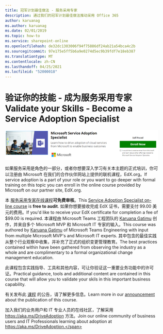 ```yaml
---
title: 冠军计划最佳做法 - 服务采用专家
description: 通过我们的冠军计划最佳做法推动采用 Office 365
author: karuanag
ms.author: karuanag
ms.date: 02/01/2019
ms.topic: how-to
ms.service: sharepoint-online
ms.openlocfilehash: de32dc1303006f94f75886df24ab21a54bca4c2b
ms.sourcegitcommit: 97e175e5ff5b6a9e0274d5ec9b39fdf7e18eb387
ms.translationtype: MT
ms.contentlocale: zh-CN
ms.lasthandoff: 04/25/2021
ms.locfileid: "52000018"
---
```

# <a name="validate-your-skills---become-a-service-adoption-specialist"></a><span data-ttu-id="423aa-103">验证你的技能 - 成为服务采用专家</span><span class="sxs-lookup"><span data-stu-id="423aa-103">Validate your Skills - Become a Service Adoption Specialist</span></span>

![服务采用专家课程](media/champs_sascourse.png)

<span data-ttu-id="423aa-105">如果服务采用是角色的一部分，或者你想要深入学习有关本主题的正式培训，你可以注册由 Microsoft 在我们的合作伙伴网站上提供的联机课程，EdX.org。</span><span class="sxs-lookup"><span data-stu-id="423aa-105">If service adoption is a part of your role or you want to go deeper with formal training on this topic you can enroll in the online course provided by Microsoft on our partner site, EdX.org.</span></span> 

<span data-ttu-id="423aa-106">本 [服务采用专家在线课程](/learn/paths/m365-service-adoption/)**可免费审核**。</span><span class="sxs-lookup"><span data-stu-id="423aa-106">This [Service Adoption Specialist on-line course](/learn/paths/m365-service-adoption/) is **free to audit**.</span></span>  <span data-ttu-id="423aa-107">如果你想要接收完成 EdX 证书，需要支付 99.00 美元的费用。</span><span class="sxs-lookup"><span data-stu-id="423aa-107">If you'd like to receive your EdX certificate for completion a fee of $99.00 is required.</span></span>  <span data-ttu-id="423aa-108">本课程由 Microsoft Teams 工程团队的 [Karuana Gatimu](https://linkedin.com/in/karuanagatimu) 创作，并来自多个 Microsoft MVP 和 Microsoft IT 专家的输入。</span><span class="sxs-lookup"><span data-stu-id="423aa-108">This course was authored by [Karuana Gatimu](https://linkedin.com/in/karuanagatimu) of Microsoft Teams Engineering with input from multiple Microsoft MVP's and Microsoft IT experts.</span></span>  <span data-ttu-id="423aa-109">其中包含的最佳实践从整个行业观察中收集，并补充了正式的组织变更管理教育。</span><span class="sxs-lookup"><span data-stu-id="423aa-109">The best practices contained within have been gathered from observing the industry as a whole and are complimentary to a formal organizational change management education.</span></span>  

<span data-ttu-id="423aa-110">此课程包含实践指导、工具和其他内容，可让你验证这一重要业务功能中的许可证。</span><span class="sxs-lookup"><span data-stu-id="423aa-110">Practical guidance, tools and additional content are contained in this course that will allow you to validate your skils in this important business capability.</span></span>  

<span data-ttu-id="423aa-111">有关发布此 [课程](https://aka.ms/AdoptionCertAnnouncement) 的公告，请了解更多信息。</span><span class="sxs-lookup"><span data-stu-id="423aa-111">Learn more in our [announcement](https://aka.ms/AdoptionCertAnnouncement) about the publication of this course.</span></span> 

<span data-ttu-id="423aa-112">加入我们的业务用户和 IT 专业人员的在线社区，了解采用 https://aka.ms/DriveAdoption 方法。</span><span class="sxs-lookup"><span data-stu-id="423aa-112">Join our online community of business users and IT Professionals learning about adoption at https://aka.ms/DriveAdoption.</span></span>